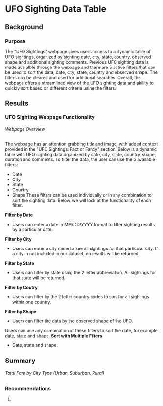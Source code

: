 # UFO Sighting Data Table

## Background

### Purpose

The "UFO Sightings" webpage gives users access to a dynamic table of UFO sightings, organized by sighting date, city, state, country, observed shape and additional sighting comments. Previous UFO sighting data is made avaialble through the webpage and there are 5 active filters that can be used to sort the data; date, city, state, country and observed shape. The filters can be cleared and used for additional searches. Overall, the webpage offers a streamlined view of the UFO sighting data and ability to quickly sort based on different criteria using the filters. 

## Results

### UFO Sighting Webpage Functionality

###### Webpage Overview
>

The webpage has an attention grabbing title and image, with added context provided in the "UFO Sightings: Fact or Fancy" section. Below is a dynamic table with UFO sighting data organized by date, city, state, country, shape, duration and comments. To filter the data, the user can use the 5 available filters:
- Date
- City
- State
- Country
- Shape
These filters can be used individually or in any combination to sort the sighting data. Below, we will look at the functionality of each filter.

__Filter by Date__
>
- Users can enter a date in MM/DD/YYYY format to filter sighting results by a particular date. 

__Filter by City__
>
- Users can enter a city name to see all sightings for that particular city. If a city in not included in our dataset, no results will be returned. 

__Filter by State__
>
- Users can filter by state using the 2 letter abbreviation. All sightings for that state will be returned. 

__Filter by Coutry__
>
- Users can filter by the 2 letter country codes to sort for all sightings within one country.

__Filter by Shape__
>
- Users can filter the data by the observed shape of the UFO.

Users can use any combination of these filters to sort the date, for example date, state and shape. 
__Sort with Multiple Filters__
>
- Date, state and shape.


## Summary

###### Total Fare by City Type (Urban, Suburban, Rural)
>

### Recommendations

1. 
